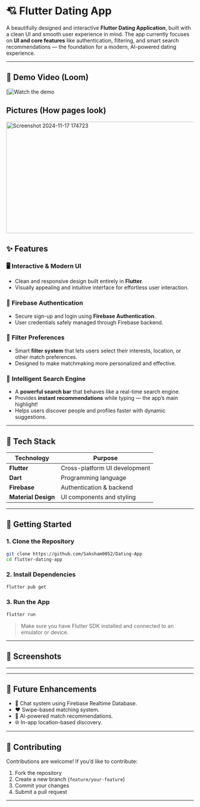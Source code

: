 # 💘 Flutter Dating App

A beautifully designed and interactive **Flutter Dating Application**, built with a clean UI and smooth user experience in mind.
The app currently focuses on **UI and core features** like authentication, filtering, and smart search recommendations — the foundation for a modern, AI-powered dating experience.

---

## 🎥 Demo Video (Loom)

[![Watch the demo](https://www.loom.com/share/8037d806ca73484f887637fd13d1f4f7?sid=f9e6f955-feb7-4ba5-817e-d8604fb53334)

## Pictures (How pages look)
<img width="655" height="300" alt="Screenshot 2024-11-17 174723" src="https://github.com/user-attachments/assets/20efc606-4db4-4941-80ac-d88abb25d85c" />


## ✨ Features

### 🖥️ **Interactive & Modern UI**

* Clean and responsive design built entirely in **Flutter**.
* Visually appealing and intuitive interface for effortless user interaction.

### 🔐 **Firebase Authentication**

* Secure sign-up and login using **Firebase Authentication**.
* User credentials safely managed through Firebase backend.

### 🎯 **Filter Preferences**

* Smart **filter system** that lets users select their interests, location, or other match preferences.
* Designed to make matchmaking more personalized and effective.

### 🔎 **Intelligent Search Engine**

* A **powerful search bar** that behaves like a real-time search engine.
* Provides **instant recommendations** while typing — the app’s main highlight!
* Helps users discover people and profiles faster with dynamic suggestions.

---

## 🧱 Tech Stack

| Technology          | Purpose                       |
| ------------------- | ----------------------------- |
| **Flutter**         | Cross-platform UI development |
| **Dart**            | Programming language          |
| **Firebase**        | Authentication & backend      |
| **Material Design** | UI components and styling     |

---

## 🚀 Getting Started

### 1. Clone the Repository

```bash
git clone https://github.com/Saksham0052/Dating-App
cd flutter-dating-app
```

### 2. Install Dependencies

```bash
flutter pub get
```

### 3. Run the App

```bash
flutter run
```

> Make sure you have Flutter SDK installed and connected to an emulator or device.

---

## 📸 Screenshots




---


---

## 🔮 Future Enhancements

* 💬 Chat system using Firebase Realtime Database.
* ❤️ Swipe-based matching system.
* 🤖 AI-powered match recommendations.
* 🌐 In-app location-based discovery.

---

## 🤝 Contributing

Contributions are welcome!
If you’d like to contribute:

1. Fork the repository
2. Create a new branch (`feature/your-feature`)
3. Commit your changes
4. Submit a pull request

---



